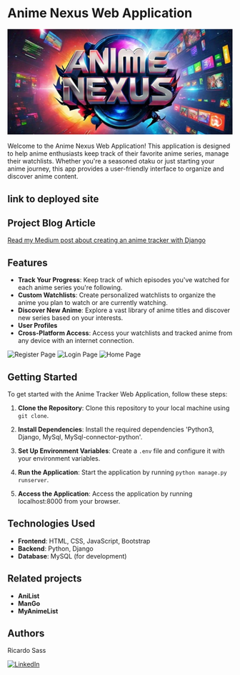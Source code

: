 # Anime Nexus Web Application

![Project Logo](AL_Logo.jpg)

Welcome to the Anime Nexus Web Application! This application is designed to help anime enthusiasts keep track of their favorite anime series, manage their watchlists. Whether you're a seasoned otaku or just starting your anime journey, this app provides a user-friendly interface to organize and discover anime content.

## link to deployed site

## Project Blog Article

[Read my Medium post about creating an anime tracker with Django](https://medium.com/@ricardosassofficial/anime-nexus-how-i-created-a-django-web-application-2edb45821c1f)

## Features

- **Track Your Progress**: Keep track of which episodes you've watched for each anime series you're following.
- **Custom Watchlists**: Create personalized watchlists to organize the anime you plan to watch or are currently watching.
- **Discover New Anime**: Explore a vast library of anime titles and discover new series based on your interests.
- **User Profiles**
- **Cross-Platform Access**: Access your watchlists and tracked anime from any device with an internet connection.

![Register Page](register_page.jpg)
![Login Page](login_page.jpg)
![Home Page](home_page.jpg)

## Getting Started

To get started with the Anime Tracker Web Application, follow these steps:

1. **Clone the Repository**: Clone this repository to your local machine using `git clone`.

2. **Install Dependencies**: Install the required dependencies  'Python3, Django, MySql, MySql-connector-python'.

3. **Set Up Environment Variables**: Create a `.env` file and configure it with your environment variables.

4. **Run the Application**: Start the application by running `python manage.py runserver`.

5. **Access the Application**: Access the application by running localhost:8000 from your browser.

## Technologies Used

- **Frontend**: HTML, CSS, JavaScript, Bootstrap
- **Backend**: Python, Django
- **Database**: MySQL (for development)

## Related projects

- **AniList**
- **ManGo**
- **MyAnimeList**

## Authors

Ricardo Sass

[![LinkedIn](https://img.shields.io/badge/LinkedIn-Connect-blue?style=flat-square&logo=linkedin)](https://www.linkedin.com/in/ricardo-sass-b699a3252/)


